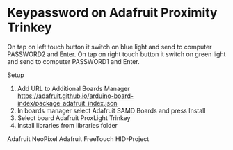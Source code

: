 # Keypassword on Adafruit Proximity Trinkey

On tap on left touch button it switch on blue light and send to computer PASSWORD2 and Enter.
On tap on right touch button it switch on green light and send to computer PASSWORD1 and Enter.

Setup

1. Add URL to Additional Boards Manager https://adafruit.github.io/arduino-board-index/package_adafruit_index.json
2. In boards manager select Adafruit SAMD Boards and press Install
3. Select board Adafruit ProxLight Trinkey
4. Install libraries from libraries folder

Adafruit NeoPixel
Adafruit FreeTouch
HID-Project
